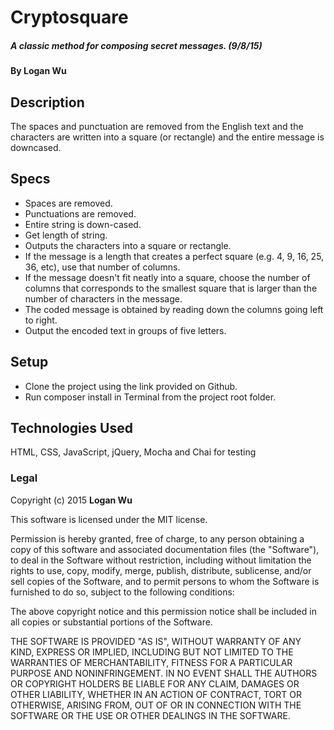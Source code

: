 # Cryptosquare

##### A classic method for composing secret messages. (9/8/15)

#### By Logan Wu

## Description

The spaces and punctuation are removed from the English text and the characters are written into a square (or rectangle) and the entire message is downcased.

## Specs
* Spaces are removed.
* Punctuations are removed.
* Entire string is down-cased.
* Get length of string.
* Outputs the characters into a square or rectangle.
* If the message is a length that creates a perfect square (e.g. 4, 9, 16, 25, 36, etc), use that number of columns.
* If the message doesn't fit neatly into a square, choose the number of columns that corresponds to the smallest square that is larger than the number of characters in the message.
* The coded message is obtained by reading down the columns going left to right.
* Output the encoded text in groups of five letters.

## Setup

* Clone the project using the link provided on Github.
* Run composer install in Terminal from the project root folder.

## Technologies Used

HTML, CSS, JavaScript, jQuery, Mocha and Chai for testing

### Legal

Copyright (c) 2015 **Logan Wu**

This software is licensed under the MIT license.

Permission is hereby granted, free of charge, to any person obtaining a copy
of this software and associated documentation files (the "Software"), to deal
in the Software without restriction, including without limitation the rights
to use, copy, modify, merge, publish, distribute, sublicense, and/or sell
copies of the Software, and to permit persons to whom the Software is
furnished to do so, subject to the following conditions:

The above copyright notice and this permission notice shall be included in
all copies or substantial portions of the Software.

THE SOFTWARE IS PROVIDED "AS IS", WITHOUT WARRANTY OF ANY KIND, EXPRESS OR
IMPLIED, INCLUDING BUT NOT LIMITED TO THE WARRANTIES OF MERCHANTABILITY,
FITNESS FOR A PARTICULAR PURPOSE AND NONINFRINGEMENT. IN NO EVENT SHALL THE
AUTHORS OR COPYRIGHT HOLDERS BE LIABLE FOR ANY CLAIM, DAMAGES OR OTHER
LIABILITY, WHETHER IN AN ACTION OF CONTRACT, TORT OR OTHERWISE, ARISING FROM,
OUT OF OR IN CONNECTION WITH THE SOFTWARE OR THE USE OR OTHER DEALINGS IN
THE SOFTWARE.
